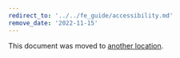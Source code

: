 ```yaml
---
redirect_to: '../../fe_guide/accessibility.md'
remove_date: '2022-11-15'
---
```


This document was moved to [another location](../../fe_guide/accessibility.md).

<!-- This redirect file can be deleted after <2022-11-15>. -->
<!-- Redirects that point to other docs in the same project expire in three months. -->
<!-- Redirects that point to docs in a different project or site (for example, link is not relative and starts with `https:`) expire in one year. -->
<!-- Before deletion, see: https://docs.gitlab.com/ee/development/documentation/redirects.html -->
